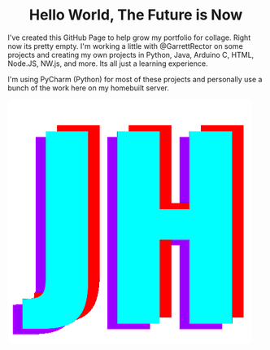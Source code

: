 <h1 style="text-align:center"> Hello World, The Future is Now </h1>

<p>I've created this GitHub Page to help grow my portfolio for collage. Right now its pretty empty. I'm working a little with @GarrettRector on some projects and creating my own projects in Python, Java, Arduino C, HTML, Node.JS, NW.js, and more. Its all just a learning experience.</p>

<p> I'm using PyCharm (Python) for most of these projects and personally use a bunch of the work here on my homebuilt server.</p>

<img src="https://github.com/james-not-jim/james-not-jim/blob/main/image.png?raw=true" >
